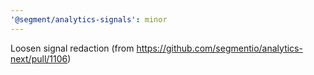 ```yaml
---
'@segment/analytics-signals': minor
---
```


Loosen signal redaction (from https://github.com/segmentio/analytics-next/pull/1106)